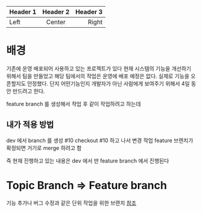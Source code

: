 
| Header 1 | Header 2 | Header 3 |
| :-------- | :--------: | --------: |
| Left | Center | Right |

# 배경

기존에 운영 배포되어 사용하고 있는 프로젝트가 있다 
현재 시스템의 기능을 개선하기 위해서 팀을 만들었고
해당 팀에서의 작업은 운영에 배포 예정은 없다.
실제로 기능을 오픈할지도 안정했다.
단지 어떤기능인지 개발자가 아닌 사람에게 보여주기 위해서 
4일 동안 만드려고 한다.

feature branch 를 생성해서 작업 후 
같이 작업하려고 하는데

## 내가 적용 방법

dev 에서 branch 를 생성 #10
checkout #10 하고 나서 변경 작업
feature 브렌치가 확정되면 거기로 merge 하려고 함 

즉 현재 진행하고 있는 내용은 
dev 에서 딴 feature branch 에서 진행된다

# Topic Branch => Feature branch

기능 추가나 버그 수정과 같은 단위 작업을 위한 브랜치
[참조](https://backlog.com/git-tutorial/kr/stepup/stepup1_2.html)




